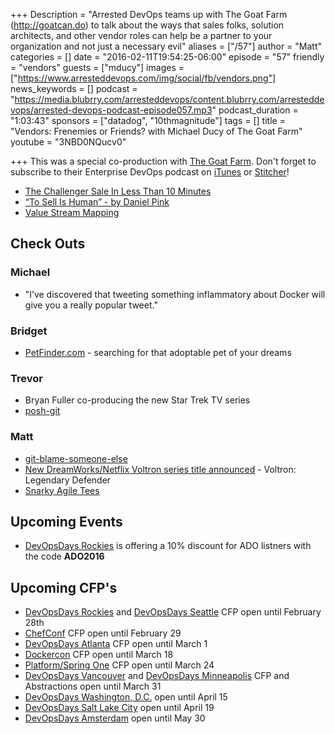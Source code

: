 +++
Description = "Arrested DevOps teams up with The Goat Farm (http://goatcan.do) to talk about the ways that sales folks, solution architects, and other vendor roles can help be a partner to your organization and not just a necessary evil"
aliases = ["/57"]
author = "Matt"
categories = []
date = "2016-02-11T19:54:25-06:00"
episode = "57"
friendly = "vendors"
guests = ["mducy"]
images = ["https://www.arresteddevops.com/img/social/fb/vendors.png"]
news_keywords = []
podcast = "https://media.blubrry.com/arresteddevops/content.blubrry.com/arresteddevops/arrested-devops-podcast-episode057.mp3"
podcast_duration = "1:03:43"
sponsors = ["datadog", "10thmagnitude"]
tags = []
title = "Vendors: Frenemies or Friends? with Michael Ducy of The Goat Farm"
youtube = "3NBD0NQucv0"

+++
This was a special co-production with [The Goat Farm](http:///goatcan.com). Don't forget to subscribe to their Enterprise DevOps podcast on [iTunes](https://itunes.apple.com/us/podcast/the-goat-farm/id963113606) or [Stitcher](http://www.stitcher.com/podcast/the-goat-farm/the-goat-farm?refid=stpr)!

* [The Challenger Sale In Less Than 10 Minutes](http://www.heinzmarketing.com/2013/01/the-challenger-sale-in-less-than-10-minutes/)
* [“To Sell Is Human” - by Daniel Pink](http://www.amazon.com/To-Sell-Is-Human-Surprising/dp/1594631905)
* [Value Stream Mapping](https://en.wikipedia.org/wiki/Value_stream_mapping)

## Check Outs

### Michael
* "I’ve discovered that tweeting something inflammatory about Docker will give you a really popular tweet."

### Bridget
* [PetFinder.com](https://www.petfinder.com/) - searching for that adoptable pet of your dreams

### Trevor
* Bryan Fuller co-producing the new Star Trek TV series
* [posh-git](https://github.com/dahlbyk/posh-git)

### Matt
* [git-blame-someone-else](https://github.com/jayphelps/git-blame-someone-else)
* [New DreamWorks/Netflix Voltron series title announced](http://www.comingsoon.net/tv/news/654945-logo-and-title-revealed-for-netflix-voltron-series) - Voltron: Legendary Defender
* [Snarky Agile Tees](http://snarkyagiletees.spreadshirt.com/)

## Upcoming Events
* [DevOpsDays Rockies](http://www.devopsdays.org/events/2016-denver/) is offering a 10% discount for ADO listners with the code **ADO2016**

## Upcoming CFP's
* [DevOpsDays Rockies](http://www.devopsdays.org/events/2016-denver/) and [DevOpsDays Seattle](http://www.devopsdays.org/events/2016-seattle/) CFP open until February 28th
* [ChefConf](http://chefconf.chef.io) CFP open until February 29
* [DevOpsDays Atlanta](http://www.devopsdays.org/events/2016-atlanta/) CFP open until March 1
* [Dockercon](http://2016.dockercon.com) CFP open until March 18
* [Platform/Spring One](http://platformspringone.io/) CFP open until March 24
* [DevOpsDays Vancouver](http://www.devopsdays.org/events/2016-vancouver/) and [DevOpsDays Minneapolis](http://www.devopsdays.org/events/2016-minneapolis/) CFP and Abstractions open until March 31
* [DevOpsDays Washington, D.C.](http://www.devopsdays.org/events/2016-washington-dc/) open until April 15
* [DevOpsDays Salt Lake City](http://www.devopsdays.org/events/2016-saltlakecity/) open until April 19
* [DevOpsDays Amsterdam](http://www.devopsdays.org/events/2016-amsterdam/) open until May 30
